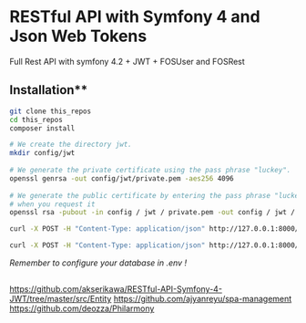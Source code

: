 # RESTful API with Symfony 4 and Json Web Tokens 

Full Rest API with symfony 4.2 + JWT + FOSUser and FOSRest

## Installation**

```bash
git clone this_repos
cd this_repos
composer install

# We create the directory jwt.
mkdir config/jwt
 
# We generate the private certificate using the pass phrase "luckey".
openssl genrsa -out config/jwt/private.pem -aes256 4096
 
# We generate the public certificate by entering the pass phrase "luckey"
# when you request it
openssl rsa -pubout -in config / jwt / private.pem -out config / jwt / public.pem

curl -X POST -H "Content-Type: application/json" http://127.0.0.1:8000/api/login-check -d "{'username': 'muhammadtaqi', 'password': 'nopass!'}"

curl -X POST -H "Content-Type: application/json" http://127.0.0.1:8000/api/token/refresh -d "{'refresh_token': 'fasdfasdfasdf'}"

```

*Remember to configure your database in .env !*

## 

https://github.com/akserikawa/RESTful-API-Symfony-4-JWT/tree/master/src/Entity
https://github.com/ajyanreyu/spa-management
https://github.com/deozza/Philarmony
